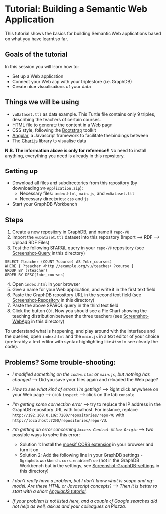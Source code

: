 # Tutorial: Building a Semantic Web Application

This tutorial shows the basics for building Semantic Web applications based on what you have learnt so far.

## Goals of the tutorial
In this session you will learn how to:
* Set up a Web application
* Connect your Web app with your triplestore (i.e. GraphDB)
* Create nice visualisations of your data

## Things we will be using
* `vuDataset.ttl` as data example. This Turtle file contains only 9 triples, describing the teachers of certain courses.
* HTML file to generate the content in a Web page
* CSS style, following the [Bootstrap](https://getbootstrap.com/docs/4.0/components) toolkit
* [Angular](https://angular.io/), a Javascript framework to facilitate the bindings between  
* The [Chart.js](http://jtblin.github.io/angular-chart.js/) library to visualise data  

**N.B. The information above is only for reference!!** No need to install anything, everything you need is already in this repository.


## Setting up
* Download all files and subdirectories from this repository (by downloading `SW-Application.zip`):
  - Necessary files: `index.html`, `main.js`, and `vuDataset.ttl`
  - Necessary directories: `css` and `js`
* Start your GraphDB Workbench

## Steps
1. Create a new repository in GraphDB, and name it `repo-VU`
2. Import the `vuDataset.ttl` dataset into this repository (Import --> RDF --> Upload RDF Files)
3. Test the following SPARQL query in your `repo-VU` repository (see [Screenshot-Query](screenshots/Screenshot-Query.png) in this directory)
```
SELECT ?teacher (COUNT(?course) AS ?nbr_courses)
WHERE { ?teacher <http://example.org/vu/teaches> ?course }
GROUP BY (?teacher)
ORDER BY DESC(?nbr_courses)
```
4. Open `index.html` in your browser
5. Give a name for your Web application, and write it in the first text field
6. Paste the GraphDB repository URL in the second text field (see [Screenshot-Repository](screenshots/Screenshot-Repository.png) in this directory)
7. Paste the above SPARQL query in the third text field
8. Click the button `GO!`. Now you should see a Pie Chart showing the teaching distribution between the three teachers (see [Screenshot-WebApp](screenshots/Screenshot-WebApp.png) in this directory)

To understand what is happening, and play around with the interface and the queries, open `index.html` and the `main.js` in a text editor of your choice (preferably a text editor with syntax highlighting like `Atom` to see clearly the code).


## Problems? Some trouble-shooting:
* _I modified something on the `index.html` or `main.js`, but nothing has changed_ -->
Did you save your files again and reloaded the Web page?

* _How to see what kind of errors I'm getting?_ --> Right click anywhere on your Web page --> click `inspect` --> click on the tab `console`

* _I'm getting some connection error_ --> try to replace the IP address in the GraphDB repository URL with localhost. For instance, replace `http://192.168.0.102:7200/repositories/repo-VU` with `http://localhost:7200/repositories/repo-VU`.

* _I'm getting an error concerning `Access-Control-Allow-Origin`_ --> two possible ways to solve this error:
  - Solution 1: Install the [moesif CORS extension](https://chrome.google.com/webstore/detail/moesif-orign-cors-changer/digfbfaphojjndkpccljibejjbppifbc?hl=en-US) in your browser and turn it on.
  - Solution 2: Add the following line in your GraphDB settings `-Dgraphdb.workbench.cors.enable=True`
    (not in the GraphDB Workbench but in the settings, see [Screenshot-GraphDB-settings](screenshots/Screenshot-GraphDB-settings.png) in this directory)


* _I don't really have a problem, but I don't know what is scope and ng-model. Are these HTML or Javascript concepts? --> Then it is better to start with a short [AngularJS tutorial](https://www.tutorialsteacher.com/angularjs/angularjs-tutorials)._

* _If your problem is not listed here, and a couple of Google searches did not help as well, ask us and your colleagues on Piazza._
